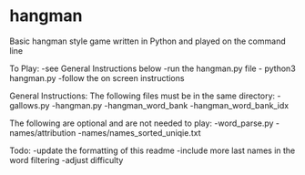 # hangman
Basic hangman style game written in Python and played on the command line

To Play:
-see General Instructions below
-run the hangman.py file - python3 hangman.py
-follow the on screen instructions

General Instructions:
The following files must be in the same directory:
-gallows.py
-hangman.py
-hangman_word_bank
-hangman_word_bank_idx

The following are optional and are not needed to play:
-word_parse.py
-names/attribution
-names/names_sorted_uniqie.txt

Todo:
-update the formatting of this readme
-include more last names in the word filtering
-adjust difficulty


